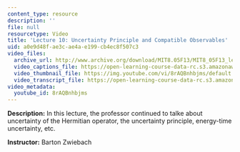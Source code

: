 ```yaml
---
content_type: resource
description: ''
file: null
resourcetype: Video
title: 'Lecture 10: Uncertainty Principle and Compatible Observables'
uid: a0e9d48f-ae3c-ae4a-e199-cb4ec8f507c3
video_files:
  archive_url: http://www.archive.org/download/MIT8.05F13/MIT8_05F13_lec10_300k.mp4
  video_captions_file: https://open-learning-course-data-rc.s3.amazonaws.com/8-05-quantum-physics-ii-fall-2013/6c54c361129b504fa87e14faea813b29_8rAQBnhbjms.vtt
  video_thumbnail_file: https://img.youtube.com/vi/8rAQBnhbjms/default.jpg
  video_transcript_file: https://open-learning-course-data-rc.s3.amazonaws.com/8-05-quantum-physics-ii-fall-2013/f305543f095ac01e0687dea239eb470d_8rAQBnhbjms.pdf
video_metadata:
  youtube_id: 8rAQBnhbjms
---
```


**Description:** In this lecture, the professor continued to talke about uncertainty of the Hermitian operator, the uncertainty principle, energy-time uncertainty, etc.

**Instructor:** Barton Zwiebach